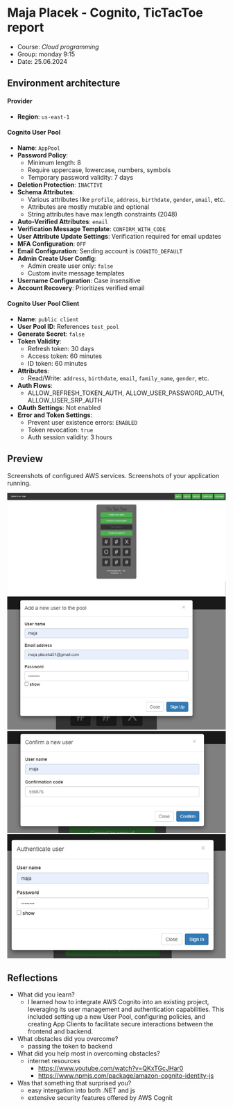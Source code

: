 # Maja Placek - Cognito, TicTacToe report

- Course: *Cloud programming*
- Group: monday 9:15
- Date: 25.06.2024

## Environment architecture

#### Provider
- **Region**: `us-east-1`

#### Cognito User Pool
- **Name**: `AppPool`
- **Password Policy**:
  - Minimum length: 8
  - Require uppercase, lowercase, numbers, symbols
  - Temporary password validity: 7 days
- **Deletion Protection**: `INACTIVE`
- **Schema Attributes**:
  - Various attributes like `profile`, `address`, `birthdate`, `gender`, `email`, etc.
  - Attributes are mostly mutable and optional
  - String attributes have max length constraints (2048)
- **Auto-Verified Attributes**: `email`
- **Verification Message Template**: `CONFIRM_WITH_CODE`
- **User Attribute Update Settings**: Verification required for email updates
- **MFA Configuration**: `OFF`
- **Email Configuration**: Sending account is `COGNITO_DEFAULT`
- **Admin Create User Config**: 
  - Admin create user only: `false`
  - Custom invite message templates
- **Username Configuration**: Case insensitive
- **Account Recovery**: Prioritizes verified email

#### Cognito User Pool Client
- **Name**: `public client`
- **User Pool ID**: References `test_pool`
- **Generate Secret**: `false`
- **Token Validity**:
  - Refresh token: 30 days
  - Access token: 60 minutes
  - ID token: 60 minutes
- **Attributes**:
  - Read/Write: `address`, `birthdate`, `email`, `family_name`, `gender`, etc.
- **Auth Flows**: 
  - ALLOW_REFRESH_TOKEN_AUTH, ALLOW_USER_PASSWORD_AUTH, ALLOW_USER_SRP_AUTH
- **OAuth Settings**: Not enabled
- **Error and Token Settings**:
  - Prevent user existence errors: `ENABLED`
  - Token revocation: `true`
  - Auth session validity: 3 hours

## Preview

Screenshots of configured AWS services. Screenshots of your application running.

![Home page](img/img01.jpg)
![Sign up](img/sign_up.jpg)
![Confirm user](img/confirm_user.jpg)
![Sign in](img/sign_in.jpg)

## Reflections

- What did you learn?
    - I learned how to integrate AWS Cognito into an existing project, leveraging its user management and authentication capabilities. This included setting up a new User Pool, configuring policies, and creating App Clients to facilitate secure interactions between the frontend and backend.
- What obstacles did you overcome?
    - passing the token to backend
- What did you help most in overcoming obstacles?
    - internet resources
      - https://www.youtube.com/watch?v=QKxTGcJHar0
      - https://www.npmjs.com/package/amazon-cognito-identity-js
- Was that something that surprised you?
  - easy intergation into both .NET and js
  - extensive security features offered by AWS Cognit
